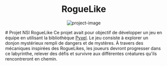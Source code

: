 <h1 align="center" id="title">RogueLike</h1>

<p align="center"><img src="https://www.nintendo.com/eu/media/images/10_share_images/games_15/wiiu_download_software_5/SI_WiiUDS_TheBindingOfIsaacRebirth.jpg" alt="project-image"></p>

<p id="description"># Projet NSI RogueLike Ce projet avait pour objectif de développer un jeu en équipe en utilisant la bibliothèque <a href="https://github.com/kitao/pyxel">Pyxel</a>. Le jeu consiste à explorer un donjon mystérieux rempli de dangers et de mystères. À travers des mécaniques inspirées des RogueLikes, les joueurs devront progresser dans ce labyrinthe, relever des défis et survivre aux différentes créatures qu'ils rencontreront en chemin.</p>

